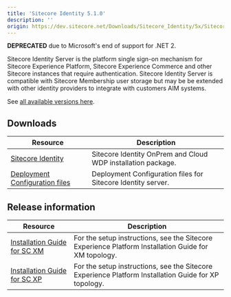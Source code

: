 ```yaml
---
title: 'Sitecore Identity 5.1.0'
description: ''
origin: https://dev.sitecore.net/Downloads/Sitecore_Identity/5x/Sitecore_Identity_510
---
```

**DEPRECATED** due to Microsoft's end of support for .NET 2.

Sitecore Identity Server is the platform single sign-on mechanism for Sitecore Experience Platform, Sitecore Experience Commerce and other Sitecore instances that require authentication.
Sitecore Identity Server is compatible with Sitecore Membership user storage but may be be extended with other identity providers to integrate with customers AIM systems.

See [all available versions here](/downloads/Sitecore_Identity).

## Downloads

| Resource                                                                                                                                                                                       | Description                                                  |
| ---------------------------------------------------------------------------------------------------------------------------------------------------------------------------------------------- | ------------------------------------------------------------ |
| [Sitecore Identity](https://scdp.blob.core.windows.net/downloads/Sitecore%20Identity/5x/Sitecore%20Identity%20510/Secure/Sitecore.IdentityServer.5.1.0-r00290.scwdp.zip)                       | Sitecore Identity OnPrem and Cloud WDP installation package. |
| [Deployment Configuration files](https://scdp.blob.core.windows.net/downloads/Sitecore%20Identity/5x/Sitecore%20Identity%20510/Secure/IdentityServer%20Deployment%20Configuration%205.1.0.zip) | Deployment Configuration files for Sitecore Identity server. |

## Release information

| Resource                                                                                                                                                                                                                 | Description                                                                                          |
| ------------------------------------------------------------------------------------------------------------------------------------------------------------------------------------------------------------------------ | ---------------------------------------------------------------------------------------------------- |
| [Installation Guide for SC XM](https://scdp.blob.core.windows.net/downloads/Sitecore%20Experience%20Platform/101/Sitecore%20Experience%20Platform%20101/Secure/Installation_Guide_for_the_XM_Scaled_topology-10.1.0.pdf) | For the setup instructions, see the Sitecore Experience Platform Installation Guide for XM topology. |
| [Installation Guide for SC XP](https://scdp.blob.core.windows.net/downloads/Sitecore%20Experience%20Platform/101/Sitecore%20Experience%20Platform%20101/Secure/Installation_Guide_for_the_XP_Scaled_topology-10.1.0.pdf) | For the setup instructions, see the Sitecore Experience Platform Installation Guide for XP topology. |
